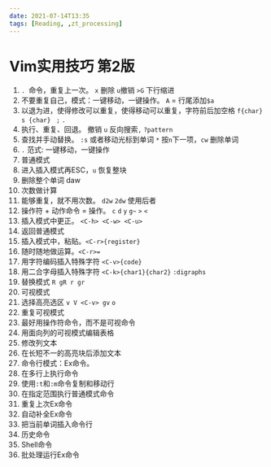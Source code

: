 ```yaml
---
date: 2021-07-14T13:35
tags: [Reading, ,zt_processing]
---
```


# Vim实用技巧 第2版

1.  `. `命令，重复上一次。 `x` 删除 `u`撤销 `>G` 下行缩进
2.  不要重复自己，模式：一键移动，一键操作。 `A`  = 行尾添加`$a`  
3.  以退为进，使得修改可以重复，使得移动可以重复，字符前后加空格 `f{char}` `s {char} ` `;` `.` 
4.  执行、重复、回退。 撤销 `u` 反向搜索`,`  `?pattern`
5.  查找并手动替换。 `:s` 或者移动光标到单词 `*` 按`n`下一项，`cw` 删除单词
6.  `.` 范式: 一键移动，一键操作 
7.  普通模式
8.  进入插入模式再ESC，`u` 恢复整块
9.  删除整个单词 daw
10. 次数做计算
11. 能够重复，就不用次数。  `d2w` `2dw` 使用后者
12. 操作符 + 动作命令 = 操作。 `c` `d` `y` `g~` `>` `<` 
13. 插入模式中更正。 `<C-h> <C-w> <C-u>` 
14. 返回普通模式
15. 插入模式中，粘贴。`<C-r>{register}`
16. 随时随地做运算。`<C-r>=`
17. 用字符编码插入特殊字符 `<C-v>{code}`
18. 用二合字母插入特殊字符 `<C-k>{char1}{char2}`  `:digraphs` 
19. 替换模式 `R gR r gr`
20. 可视模式
21. 选择高亮选区 `v V <C-v> gv` `o`
22. 重复可视模式
23. 最好用操作符命令，而不是可视命令
24. 用面向列的可视模式编辑表格
25. 修改列文本
26. 在长短不一的高亮块后添加文本
27. 命令行模式：Ex命令。  
28. 在多行上执行命令
29. 使用`:t`和`:m`命令复制和移动行
30. 在指定范围执行普通模式命令
31.  重复上次Ex命令
32. 自动补全Ex命令
33. 把当前单词插入命令行
34. 历史命令
35. Shell命令
36. 批处理运行Ex命令
